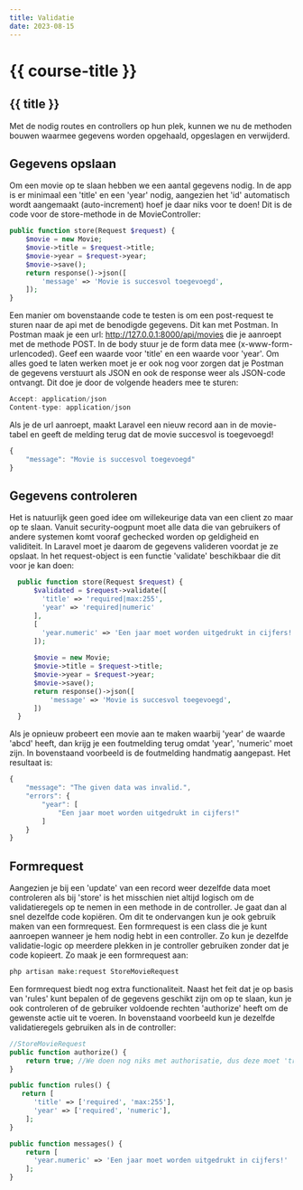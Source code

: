 ```yaml
---
title: Validatie
date: 2023-08-15
---
```


# {{ course-title }}

## {{ title }}
Met de nodig routes en controllers op hun plek, kunnen we nu de methoden bouwen waarmee gegevens worden opgehaald, opgeslagen en verwijderd.

## Gegevens opslaan
Om een movie op te slaan hebben we een aantal gegevens nodig. In de app is er minimaal een 'title' en een 'year' nodig, aangezien het 'id' automatisch wordt aangemaakt (auto-increment) hoef je daar niks voor te doen!
Dit is de code voor de store-methode in de MovieController:
```php
public function store(Request $request) {
    $movie = new Movie;
    $movie->title = $request->title;
    $movie->year = $request->year;
    $movie->save();
    return response()->json([
        'message' => 'Movie is succesvol toegevoegd',
    ]);
}
```
Een manier om bovenstaande code te testen is om een post-request te sturen naar de api met de benodigde gegevens.
Dit kan met Postman. In Postman maak je een url: http://127.0.0.1:8000/api/movies die je aanroept met de methode POST. In de body stuur je de form data mee (x-www-form-urlencoded). Geef een waarde voor 'title' en een waarde voor 'year'.
Om alles goed te laten werken moet je er ook nog voor zorgen dat je Postman de gegevens verstuurt als JSON en ook de response weer als JSON-code ontvangt. Dit doe je door de volgende headers mee te sturen:
```javascript
Accept: application/json
Content-type: application/json
```
Als je de url aanroept, maakt Laravel een nieuw record aan in de movie-tabel en geeft de melding terug dat de movie succesvol is toegevoegd!
```javascript
{
    "message": "Movie is succesvol toegevoegd"
}
```

## Gegevens controleren
Het is natuurlijk geen goed idee om willekeurige data van een client zo maar op te slaan. Vanuit security-oogpunt moet alle data die van gebruikers of andere systemen komt vooraf gechecked worden op geldigheid en validiteit.
In Laravel moet je daarom de gegevens valideren voordat je ze opslaat.
In het request-object is een functie 'validate' beschikbaar die dit voor je kan doen:
```php
  public function store(Request $request) {
      $validated = $request->validate([
        'title' => 'required|max:255',
        'year' => 'required|numeric'
      ],
      [
        'year.numeric' => 'Een jaar moet worden uitgedrukt in cijfers!'
      ]);  
       
      $movie = new Movie;
      $movie->title = $request->title;
      $movie->year = $request->year;
      $movie->save();
      return response()->json([
          'message' => 'Movie is succesvol toegevoegd',
      ])             
  }

```
Als je opnieuw probeert een movie aan te maken waarbij 'year' de waarde 'abcd' heeft, dan krijg je een foutmelding terug omdat 'year', 'numeric' moet zijn. In bovenstaand voorbeeld is de foutmelding handmatig aangepast. Het resultaat is:
```javascript
{
    "message": "The given data was invalid.",
    "errors": {
        "year": [
            "Een jaar moet worden uitgedrukt in cijfers!"
        ]
    }
}
```

## Formrequest
Aangezien je bij een 'update' van een record weer dezelfde data moet controleren als bij 'store' is het misschien niet altijd logisch om de validatieregels op te nemen in een methode in de controller. Je gaat dan al snel dezelfde code kopiëren. Om dit te ondervangen kun je ook gebruik maken van een formrequest. Een formrequest is een class die je kunt aanroepen wanneer je hem nodig hebt in een controller. Zo kun je dezelfde validatie-logic op meerdere plekken in je controller gebruiken zonder dat je code kopieert.
Zo maak je een formrequest aan:
```php
php artisan make:request StoreMovieRequest
```
Een formrequest biedt nog extra functionaliteit. Naast het feit dat je op basis van 'rules' kunt bepalen of de gegevens geschikt zijn om op te slaan, kun je ook controleren of de gebruiker voldoende rechten 'authorize' heeft om de gewenste actie uit te voeren.
In bovenstaand voorbeeld kun je dezelfde validatieregels gebruiken als in de controller:
```php
//StoreMovieRequest
public function authorize() {
    return true; //We doen nog niks met authorisatie, dus deze moet 'true' zijn.
}

public function rules() {
   return [
      'title' => ['required', 'max:255'],
      'year' => ['required', 'numeric'],
    ];
}

public function messages() {
    return [
      'year.numeric' => 'Een jaar moet worden uitgedrukt in cijfers!'
    ];
}
```
